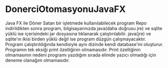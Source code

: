 # DonerciOtomasyonuJavaFX
Java FX ile Döner Satan bir işletmede kullanılabilecek program
Repo indirildikten sonra program,
bilgisayarınızda java(daha doğrusu jre) ve sqlite yüklü ise 
içerisindeki jar dosyasına tıklanarak çalıştırılabilir.
java(jre) ve sqlite'ın ikisi birden yüklü değil ise program düzgün çalışmayacaktır.
Program çalıştırıldığında kendisiyle aynı dizinde kendi database'ini oluşturur.
Programın tek eksiği print özelliğinin olmamasıdır. Print özelliğinin olmamasının nedeni
programı yazdığım sırada elimde yazıcı olmadığı için deneme olanağım olmamasıdır.
